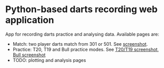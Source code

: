 # Python-based darts recording web application
App for recording darts practice and analysing data. Available pages are:
- Match: two player darts match from 301 or 501. See [screenshot](./assets/screenshots/match.png).
- Practice: T20, T19 and Bull practice modes. See [T20/T19 screenshot](./assets/screenshots/t20.jpg), [Bull screenshot](./assets/screenshots/bull.png)
- TODO: plotting and analysis pages




